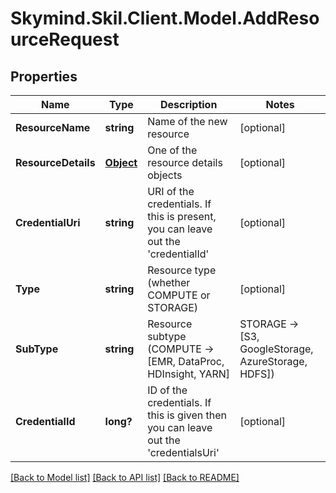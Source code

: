 
# Skymind.Skil.Client.Model.AddResourceRequest

## Properties

Name | Type | Description | Notes
------------ | ------------- | ------------- | -------------
**ResourceName** | **string** | Name of the new resource | [optional] 
**ResourceDetails** | [**Object**](.md) | One of the resource details objects | [optional] 
**CredentialUri** | **string** | URI of the credentials. If this is present, you can leave out the &#39;credentialId&#39; | [optional] 
**Type** | **string** | Resource type (whether COMPUTE or STORAGE) | [optional] 
**SubType** | **string** | Resource subtype (COMPUTE -&gt; [EMR, DataProc, HDInsight, YARN] | STORAGE -&gt; [S3, GoogleStorage, AzureStorage, HDFS]) | [optional] 
**CredentialId** | **long?** | ID of the credentials. If this is given then you can leave out the &#39;credentialsUri&#39; | [optional] 

[[Back to Model list]](../README.md#documentation-for-models)
[[Back to API list]](../README.md#documentation-for-api-endpoints)
[[Back to README]](../README.md)

